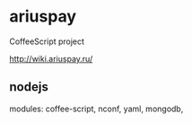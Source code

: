 
ariuspay
========

CoffeeScript project


http://wiki.ariuspay.ru/


nodejs
------

modules:
    coffee-script,
    nconf,
    yaml,
    mongodb,
